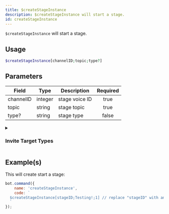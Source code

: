 ```yaml
---
title: $createStageInstance
description: $createStageInstance will start a stage.
id: createStageInstance
---
```


`$createStageInstance` will start a stage.

## Usage

```php
$createStageInstance[channelID;topic;type?]
```

## Parameters

| Field     | Type    | Description    | Required |
|-----------|---------|----------------|:--------:|
| channelID | integer | stage voice ID |   true   |
| topic     | string  | stage topic    |   true   |
| type?     | string  | stage type     |  false   |

<details>
  <summary><h3> Invite Target Types </h3></summary>

| TYPE    | VALUE |
|---------|-------|
| PUBLIC  | 1     |
| PRIVATE | 2     |

</details>

## Example(s)

This will create start a stage:

```javascript
bot.command({
    name: 'createStageInstance',
    code: `
  $createStageInstance[stageID;Testing!;1] // replace "stageID" with an actual stage ID
  `
});
```
